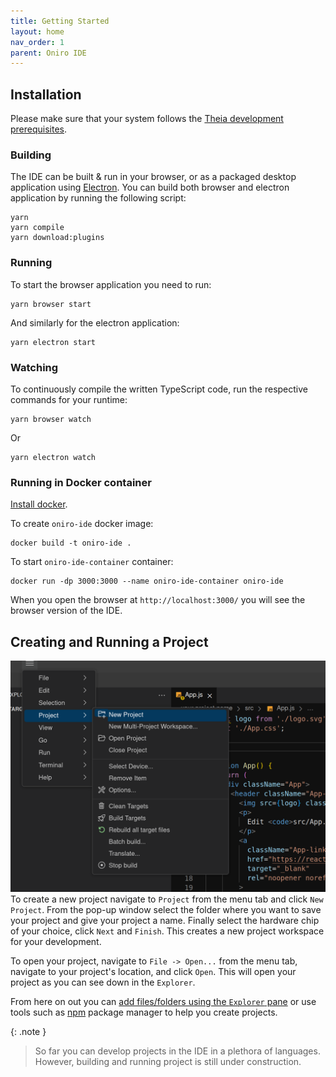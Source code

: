 ```yaml
---
title: Getting Started
layout: home
nav_order: 1
parent: Oniro IDE
---
```

## Installation
Please make sure that your system follows the [Theia development prerequisites](https://github.com/eclipse-theia/theia/blob/master/doc/Developing.md#prerequisites).

### Building
The IDE can be built & run in your browser, or as a packaged desktop application using [Electron](https://www.electronjs.org/).
You can build both browser and electron application by running the following script:
```
yarn
yarn compile
yarn download:plugins
```

### Running
To start the browser application you need to run:
```
yarn browser start
```
And similarly for the electron application:

```
yarn electron start
```

### Watching

To continuously compile the written TypeScript code, run the respective commands for your runtime:

```
yarn browser watch
```
Or

```
yarn electron watch
```
### Running in Docker container
[Install docker](https://docs.docker.com/get-docker/).

 To create `oniro-ide` docker image:

```
docker build -t oniro-ide .
```
To start `oniro-ide-container` container:

```
docker run -dp 3000:3000 --name oniro-ide-container oniro-ide
```
When you open the browser at `http://localhost:3000/` you will see the browser version of the IDE.

## Creating and Running a Project

![create-project](assets/images/create-project.png)
To create a new project navigate to `Project` from the menu tab and click `New Project`. From the pop-up window select the folder where you want to save your project and give your project a name. Finally select the hardware chip of your choice, click `Next` and `Finish`. This creates a new project workspace for your development.

To open your project, navigate to `File -> Open...` from the menu tab, navigate to your project's location, and click `Open`. This will open your project as you can see down in the `Explorer`.

From here on out you can [add files/folders using the `Explorer` pane](user-interface/#explorer) or use tools such as [npm](https://www.npmjs.com/) package manager to help you create projects.

{: .note }
> So far you can develop projects in the IDE in a plethora of languages. However, building and running project is still under construction.